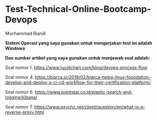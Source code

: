 # Test-Technical-Online-Bootcamp-Devops
Mochammad Riandi

**Sistem Operasi yang saya gunakan untuk mengerjakan test ini adalah Windows**


**Dan sumber artikel yang saya gunakan untuk menjawab soal adalah:** 


Soal nomor 1. https://www.lucidchart.com/blog/devops-process-flow

Soal nomor 4. https://biarca.io/2019/02/biarca-helps-linux-foundation-develop-and-deploy-a-ci-cd-workflow-for-their-certification-platform/

Soal nomor 6. https://www.pointstar.co.id/elastic-search-and-logging/kibana/

Soal nomor 7. https://www.psychz.net/client/question/en/what-is-a-reverse-proxy.html
